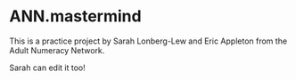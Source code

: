 # ANN.mastermind

This is a practice project by Sarah Lonberg-Lew and Eric Appleton from the Adult Numeracy Network.

Sarah can edit it too!
